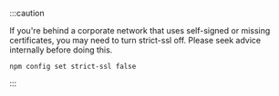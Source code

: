 :::caution

If you're behind a corporate network that uses self-signed or missing certificates, you may need to turn strict-ssl off.
Please seek advice internally before doing this.
```shell
npm config set strict-ssl false
```

:::
